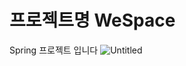 # 프로젝트명 WeSpace
Spring 프로젝트 입니다
![Untitled](https://github.com/sjwonny/WeSpace/assets/107779500/00fb309d-c360-4581-a804-51da8a02cfda)

